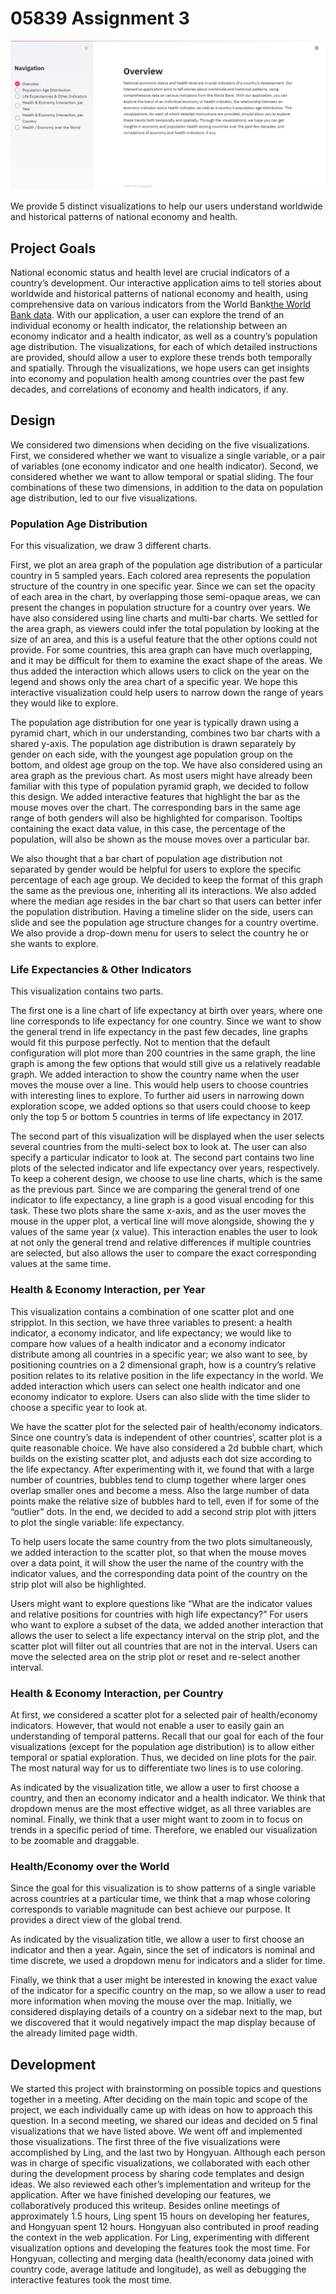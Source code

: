 # 05839 Assignment 3

![A screenshot of your application. Could be a GIF.](https://raw.githubusercontent.com/CMU-IDS-2020/a3-05839_a3/master/screenshot.png)

We provide 5 distinct visualizations to help our users understand worldwide and historical patterns of national economy and health.

## Project Goals

National economic status and health level are crucial indicators of a country’s development. Our interactive application aims to tell stories about worldwide and historical patterns of national economy and health, using comprehensive data on various indicators from the World Bank[the World Bank data](https://data.worldbank.org/indicator). With our application, a user can explore the trend of an individual economy or health indicator, the relationship between an economy indicator and a health indicator, as well as a country’s population age distribution. The visualizations, for each of which detailed instructions are provided, should allow a user to explore these trends both temporally and spatially. Through the visualizations, we hope users can get insights into economy and population health among countries over the past few decades, and correlations of economy and health indicators, if any.


## Design

We considered two dimensions when deciding on the five visualizations. First, we considered whether we want to visualize a single variable, or a pair of variables (one economy indicator and one health indicator). Second, we considered whether we want to allow temporal or spatial sliding. The four combinations of these two dimensions, in addition to the data on population age distribution, led to our five visualizations.

### Population Age Distribution

For this visualization, we draw 3 different charts.

First, we plot an area graph of the population age distribution of a particular country in 5 sampled years. Each colored area represents the population structure of the country in one specific year. Since we can set the opacity of each area in the chart, by overlapping those semi-opaque areas, we can present the changes in population structure for a country over years. We have also considered using line charts and multi-bar charts. We settled for the area graph, as viewers could infer the total population by looking at the size of an area, and this is a useful feature that the other options could not provide. For some countries, this area graph can have much overlapping, and it may be difficult for them to examine the exact shape of the areas. We thus added the interaction which allows users to click on the year on the legend and shows only the area chart of a specific year. We hope this interactive visualization could help users to narrow down the range of years they would like to explore.

The population age distribution for one year is typically drawn using a pyramid chart, which in our understanding, combines two bar charts with a shared y-axis. The population age distribution is drawn separately by gender on each side, with the youngest age population group on the bottom, and oldest age group on the top. We have also considered using an area graph as the previous chart.  As most users might have already been familiar with this type of population pyramid graph, we decided to follow this design. We added interactive features that highlight the bar as the mouse moves over the chart. The corresponding bars in the same age range of both genders will also be highlighted for comparison. Tooltips containing the exact data value, in this case, the percentage of the population, will also be shown as the mouse moves over a particular bar.

We also thought that a bar chart of population age distribution not separated by gender would be helpful for users to explore the specific percentage of each age group. We decided to keep the format of this graph the same as the previous one, inheriting all its interactions. We also added where the median age resides in the bar chart so that users can better infer the population distribution.
Having a timeline slider on the side, users can slide and see the population age structure changes for a country overtime. We also provide a drop-down menu for users to select the country he or she wants to explore.

### Life Expectancies & Other Indicators

This visualization contains two parts.

The first one is a line chart of life expectancy at birth over years, where one line corresponds to life expectancy for one country. Since we want to show the general trend in life expectancy in the past few decades, line graphs would fit this purpose perfectly. Not to mention that the default configuration will plot more than 200 countries in the same graph, the line graph is among the few options that would still give us a relatively readable graph. We added interaction to show the country name when the user moves the mouse over a line. This would help users to choose countries with interesting lines to explore. To further aid users in narrowing down exploration scope, we added options so that users could choose to keep only the top 5 or bottom 5 countries in terms of life expectancy in 2017.

The second part of this visualization will be displayed when the user selects several countries from the multi-select box to look at. The user can also specify a particular indicator to look at. The second part contains two line plots of the selected indicator and life expectancy over years, respectively. To keep a coherent design, we choose to use line charts, which is the same as the previous part. Since we are comparing the general trend of one indicator to life expectancy, a line graph is a good visual encoding for this task. These two plots share the same x-axis, and as the user moves the mouse in the upper plot, a vertical line will move alongside, showing the y values of the same year (x value). This interaction enables the user to look at not only the general trend and relative differences if multiple countries are selected, but also allows the user to compare the exact corresponding values at the same time.

### Health & Economy Interaction, per Year

This visualization contains a combination of one scatter plot and one stripplot. In this section, we have three variables to present: a health indicator, a economy indicator, and life expectancy; we would like to compare how values of a health indicator and a economy indicator distribute among all countries in a specific year; we also want to see, by positioning countries on a 2 dimensional graph, how is a country’s relative position relates to its relative position in the life expectancy in the world. We added interaction which users can select one health indicator and one economy indicator to explore. Users can also slide with the time slider to choose a specific year to look at.

We have the scatter plot for the selected pair of health/economy indicators. Since one country’s data is independent of other countries’, scatter plot is a quite reasonable choice. We have also considered a 2d bubble chart, which builds on the existing scatter plot, and adjusts each dot size according to the life expectancy. After experimenting with it, we found that with a large number of countries, bubbles tend to clump together where larger ones overlap smaller ones and become a mess. Also the large number of data points make the relative size of bubbles hard to tell, even if for some of the “outlier” dots.  In the end, we decided to add a second strip plot with jitters to plot the single variable: life expectancy.

To help users locate the same country from the two plots simultaneously, we added interaction to the scatter plot, so that when the mouse moves over a data point, it will show the user the name of the country with the indicator values, and the corresponding data point of the country on the strip plot will also be highlighted.

Users might want to explore questions like “What are the indicator values and relative positions for countries with high life expectancy?” For users who want to explore a subset of the data, we added another interaction that allows the user to select a life expectancy interval on the strip plot, and the scatter plot will filter out all countries that are not in the interval. Users can move the selected area on the strip plot or reset and re-select another interval.

### Health & Economy Interaction, per Country

At first, we considered a scatter plot for a selected pair of health/economy indicators. However, that would not enable a user to easily gain an understanding of temporal patterns. Recall that our goal for each of the four visualizations (except for the population age distribution) is to allow either temporal or spatial exploration. Thus, we decided on line plots for the pair. The most natural way for us to differentiate two lines is to use coloring.

As indicated by the visualization title, we allow a user to first choose a country, and then an economy indicator and a health indicator. We think that dropdown menus are the most effective widget, as all three variables are nominal.
Finally, we think that a user might want to zoom in to focus on trends in a specific period of time. Therefore, we enabled our visualization to be zoomable and draggable.

### Health/Economy over the World

Since the goal for this visualization is to show patterns of a single variable across countries at a particular time, we think that a map whose coloring corresponds to variable magnitude can best achieve our purpose. It provides a direct view of the global trend. 

As indicated by the visualization title, we allow a user to first choose an indicator and then a year. Again, since the set of indicators is nominal and time discrete, we used a dropdown menu for indicators and a slider for time.

Finally, we think that a user might be interested in knowing the exact value of the indicator for a specific country on the map, so we allow a user to read more information when moving the mouse over the map. Initially, we considered displaying details of a country on a sidebar next to the map, but we discovered that it would negatively impact the map display because of the already limited page width.


## Development

We started this project with brainstorming on possible topics and questions together in a meeting. After deciding on the main topic and scope of the project, we each individually came up with ideas on how to approach this question. In a second meeting, we shared our ideas and decided on 5 final visualizations that we have listed above. We went off and implemented those visualizations. The first three of the five visualizations were accomplished by Ling, and the last two by Hongyuan. Although each person was in charge of specific visualizations, we collaborated with each other during the development process by sharing code templates and design ideas. We also reviewed each other’s implementation and writeup for the application. After we have finished developing our features, we collaboratively produced this writeup. 
Besides online meetings of approximately 1.5 hours, Ling spent 15 hours on developing her features, and Hongyuan spent 12 hours. Hongyuan also contributed in proof reading the context in the web application. For Ling, experimenting with different visualization options and developing the features took the most time.  For Hongyuan, collecting and merging data (health/economy data joined with country code, average latitude and longitude), as well as debugging the interactive features took the most time.


